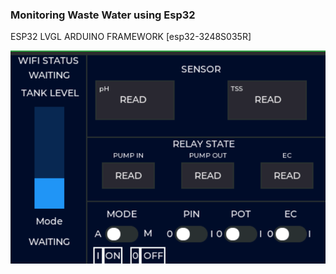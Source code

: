 ### Monitoring Waste Water using Esp32
ESP32 LVGL ARDUINO FRAMEWORK
[esp32-3248S035R]

![screnshhot](include/screenshot.png)

